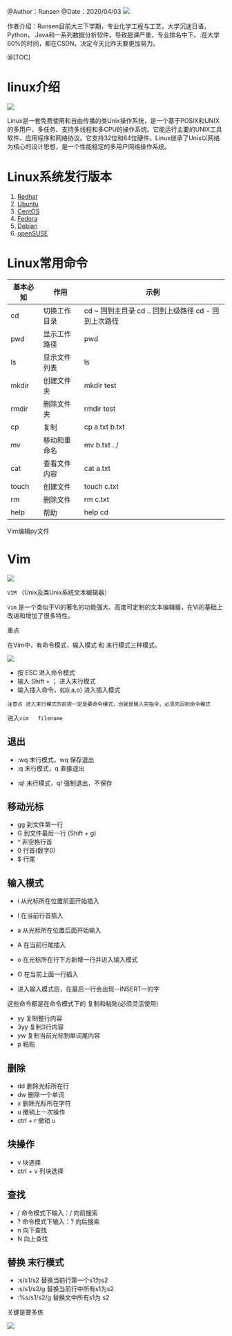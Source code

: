 ﻿
@Author：Runsen
@Date：2020/04/03
![](https://img-blog.csdnimg.cn/20200527115119893.png)


作者介绍：Runsen目前大三下学期，专业化学工程与工艺，大学沉迷日语，Python， Java和一系列数据分析软件。导致翘课严重，专业排名中下。.在大学60%的时间，都在CSDN。决定今天比昨天要更加努力。



@[TOC]

#  linux介绍


![](https://img-blog.csdnimg.cn/20190318121644669.png)

Linux是一套免费使用和自由传播的类Unix操作系统，是一个基于POSIX和UNIX的多用户、多任务、支持多线程和多CPU的操作系统。它能运行主要的UNIX工具软件、应用程序和网络协议。它支持32位和64位硬件。Linux继承了Unix以网络为核心的设计思想，是一个性能稳定的多用户网络操作系统。

# Linux系统发行版本

1. [Redhat](https://www.redhat.com/en)
2. [Ubuntu](https://www.ubuntu.com/)
3. [CentOS](https://www.centos.org/)
4. [Fedora](https://getfedora.org/)
5. [Debian](https://www.debian.org/)
6. [openSUSE](https://www.opensuse.org/)


#  Linux常用命令




基本必知 | 作用 | 示例
---|---|---
cd| 切换工作目录 | cd ~ 回到主目录 cd .. 回到上级路径 cd - 回到上次路径
pwd| 显示工作路径 | pwd
ls | 显示文件列表 | ls
mkdir | 创建文件夹 | mkdir test
rmdir | 删除文件夹 | rmdir test
cp | 复制 | cp a.txt b.txt
mv | 移动和重命名 | mv b.txt ../
cat | 查看文件内容 | cat a.txt
touch | 创建文件 | touch  c.txt
rm | 删除文件 | rm c.txt
help | 帮助 | help cd



Vim编辑py文件


# Vim 



![](https://imgconvert.csdnimg.cn/aHR0cHM6Ly9pbWdrci5jbi1iai51ZmlsZW9zLmNvbS9hM2MxNmEwZC1iN2E0LTQ1ZGItOTVkMy00NjA3ZGIwOGFjMTAucG5n?x-oss-process=image/format,png)


`VIM` （Unix及类Unix系统文本编辑器） 

`Vim` 是一个类似于Vi的著名的功能强大、高度可定制的文本编辑器，在Vi的基础上改进和增加了很多特性。 


重点


在Vim中，有命令模式，输入模式 和 末行模式三种模式。

![](https://imgconvert.csdnimg.cn/aHR0cHM6Ly9pbWdrci5jbi1iai51ZmlsZW9zLmNvbS9jMjZmZTJkMi02ZmQyLTQ1YTAtYTA1Ni1lMzk4ZDE3OTZkMzkucG5n?x-oss-process=image/format,png)



- 按 ESC 进入命令模式
- 输入 Shift + ； 进入末行模式
- 输入插入命令，如(i,a,o) 进入插入模式

`注意点 进入末行模式的前提一定是要命令模式，也就是输入完指令，必须先回到命令模式`

进入`vim   filename `

## 退出

+ :wq    末行模式，wq 保存退出
+ :q     末行模式，q 直接退出
- :q!    末行模式，q! 强制退出，不保存

## 移动光标

- gg    到文件第一行
- G      到文件最后一行   (Shift + g)
- ^      非空格行首
- 0       行首(数字0)
- $       行尾

	
## 输入模式

- i    从光标所在位置前面开始插入
- I    在当前行首插入
- a   从光标所在位置后面开始输入
- A   在当前行尾插入
- o   在光标所在行下方新增一行并进入输入模式
- O  在当前上面一行插入


- 进入输入模式后，在最后一行会出现--INSERT—的字



这些命令都是在命令模式下的
复制和粘贴(必须灵活使用)

- yy    复制整行内容
- 3yy  复制3行内容
- yw   复制当前光标到单词尾内容
- p      粘贴


## 删除

- dd  删除光标所在行
- dw  删除一个单词
- x     删除光标所在字符
- u    撤销上一次操作
- ctrl + r    撤销   u

## 块操作

  - v    块选择
  - ctrl + v   列块选择  
    
## 查找

- /    命令模式下输入：/   向前搜索
- ?    命令模式下输入：?   向后搜索
- n    向下查找
- N    向上查找


## 替换 末行模式

- :s/s1/s2 替换当前行第一个s1为s2
- :s/s1/s2/g 替换当前行中所有s1为s2
- :%s/s1/s2/g  替换文中所有s1为 s2


关键是要多练


![](https://imgconvert.csdnimg.cn/aHR0cHM6Ly9pbWdrci5jbi1iai51ZmlsZW9zLmNvbS9lNzdmMDhhZS1mYWI4LTQ4MWQtYjNhNy1lNjJkOWNhMDFlYjEucG5n?x-oss-process=image/format,png)






